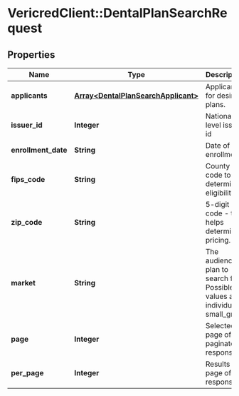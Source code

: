 # VericredClient::DentalPlanSearchRequest

## Properties
Name | Type | Description | Notes
------------ | ------------- | ------------- | -------------
**applicants** | [**Array&lt;DentalPlanSearchApplicant&gt;**](DentalPlanSearchApplicant.md) | Applicants for desired plans. | [optional] 
**issuer_id** | **Integer** | National-level issuer id | [optional] 
**enrollment_date** | **String** | Date of enrollment | [optional] 
**fips_code** | **String** | County code to determine eligibility | [optional] 
**zip_code** | **String** | 5-digit zip code - this helps determine pricing. | [optional] 
**market** | **String** | The audience of plan to search for. Possible values are individual, small_group | [optional] 
**page** | **Integer** | Selected page of paginated response. | [optional] 
**per_page** | **Integer** | Results per page of response. | [optional] 


